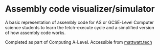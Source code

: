 # Assembly code visualizer/simulator

A basic representation of assembly code for AS or GCSE-Level Computer science students to learn the fetch-execute cycle and a simplified version of how assembly code works.

Completed as part of Computing A-Level. Accessible from [mattwatt.tech](https://mattwatt.tech)

